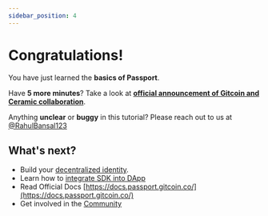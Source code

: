 ```yaml
---
sidebar_position: 4
---
```


# Congratulations!

You have just learned the **basics of Passport**.

Have **5 more minutes**? Take a look at **[official announcement of Gitcoin and Ceramic collaboration](https://blog.ceramic.network/a-higher-personhood-score-means-more-contribution-matching/)**.

Anything **unclear** or **buggy** in this tutorial? Please reach out to us at [@RahulBansal123](https://github.com/RahulBansal123/)

## What's next?

- Build your [decentralized identity](https://passport.gitcoin.co/).
- Learn how to [integrate SDK into DApp](/docs/basics/how-to-use-sdk)
- Read Official Docs [https://docs.passport.gitcoin.co/](https://docs.passport.gitcoin.co/)
- Get involved in the [Community](https://discord.com/invite/ggtjGdrM3d)
